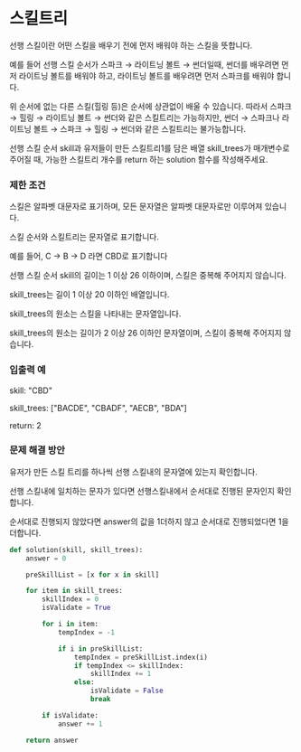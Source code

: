 # 스킬트리
선행 스킬이란 어떤 스킬을 배우기 전에 먼저 배워야 하는 스킬을 뜻합니다.

예를 들어 선행 스킬 순서가 스파크 → 라이트닝 볼트 → 썬더일때, 썬더를 배우려면 먼저 라이트닝 볼트를 배워야 하고, 라이트닝 볼트를 배우려면 먼저 스파크를 배워야 합니다.

위 순서에 없는 다른 스킬(힐링 등)은 순서에 상관없이 배울 수 있습니다. 따라서 스파크 → 힐링 → 라이트닝 볼트 → 썬더와 같은 스킬트리는 가능하지만, 썬더 → 스파크나 라이트닝 볼트 → 스파크 → 힐링 → 썬더와 같은 스킬트리는 불가능합니다.

선행 스킬 순서 skill과 유저들이 만든 스킬트리1를 담은 배열 skill_trees가 매개변수로 주어질 때, 가능한 스킬트리 개수를 return 하는 solution 함수를 작성해주세요.

### 제한 조건
스킬은 알파벳 대문자로 표기하며, 모든 문자열은 알파벳 대문자로만 이루어져 있습니다.

스킬 순서와 스킬트리는 문자열로 표기합니다.

예를 들어, C → B → D 라면 CBD로 표기합니다

선행 스킬 순서 skill의 길이는 1 이상 26 이하이며, 스킬은 중복해 주어지지 않습니다.

skill_trees는 길이 1 이상 20 이하인 배열입니다.

skill_trees의 원소는 스킬을 나타내는 문자열입니다.

skill_trees의 원소는 길이가 2 이상 26 이하인 문자열이며, 스킬이 중복해 주어지지 않습니다.

### 입출력 예
skill: "CBD"

skill_trees: ["BACDE", "CBADF", "AECB", "BDA"]

return: 2

### 문제 해결 방안
유저가 만든 스킬 트리를 하나씩 선행 스킬내의 문자열에 있는지 확인합니다.

선행 스킬내에 일치하는 문자가 있다면 선행스킬내에서 순서대로 진행된 문자인지 확인합니다.

순서대로 진행되지 않았다면 answer의 값을 1더하지 않고 순서대로 진행되었다면 1을 더합니다.

```python
def solution(skill, skill_trees):
	answer = 0

	preSkillList = [x for x in skill]

	for item in skill_trees:
		skillIndex = 0
		isValidate = True

		for i in item:
			tempIndex = -1

			if i in preSkillList:
				tempIndex = preSkillList.index(i)
				if tempIndex <= skillIndex:
					skillIndex += 1
				else:
					isValidate = False
					break

		if isValidate:
			answer += 1

	return answer
```
